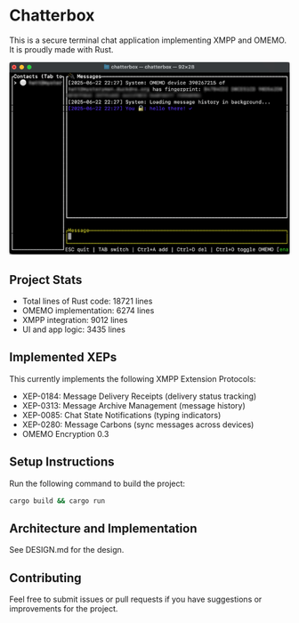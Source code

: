 # Chatterbox

This is a secure terminal chat application
implementing XMPP and OMEMO. It is proudly made with Rust.

![chatterbox](.github/chatterbox.png)

## Project Stats

- Total lines of Rust code: 18721 lines
- OMEMO implementation: 6274 lines
- XMPP integration: 9012 lines
- UI and app logic: 3435 lines

## Implemented XEPs

This currently implements the following XMPP Extension Protocols:

- XEP-0184: Message Delivery Receipts (delivery status tracking)
- XEP-0313: Message Archive Management (message history)
- XEP-0085: Chat State Notifications (typing indicators)
- XEP-0280: Message Carbons (sync messages across devices)
- OMEMO Encryption 0.3


## Setup Instructions

Run the following command to build the project:

   ```bash
   cargo build && cargo run
   ```

## Architecture and Implementation

See DESIGN.md for the design.

## Contributing

Feel free to submit issues or pull requests if you have suggestions or improvements for the project.
